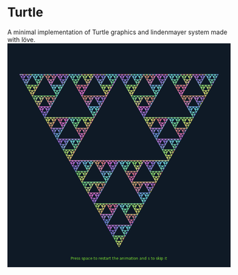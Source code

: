 # Turtle
A minimal implementation of Turtle graphics and lindenmayer system made with löve.
![screenshot](https://github.com/veethree/Turtle/blob/main/screenshot.png)
